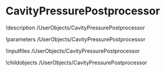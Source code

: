 <!-- MOOSE Documentation Stub: Remove this when content is added. -->

# CavityPressurePostprocessor
!description /UserObjects/CavityPressurePostprocessor

!parameters /UserObjects/CavityPressurePostprocessor

!inputfiles /UserObjects/CavityPressurePostprocessor

!childobjects /UserObjects/CavityPressurePostprocessor
